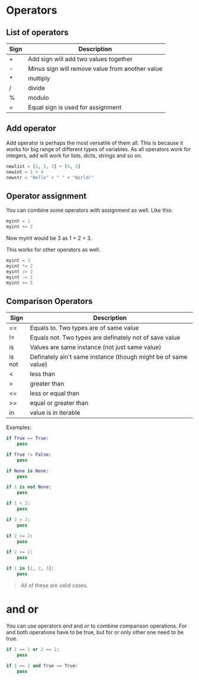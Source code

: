 # Operators

## List of operators
| Sign | Description |
| ---- | ----------- |
| + | Add sign will add two values together |
| - | Minus sign will remove value from another value |
| * | multiply |
| / | divide |
| % | modulo |
| = | Equal sign is used for assignment |


## Add operator
Add operator is perhaps the most versatile of them all. This is because it works for big range of different types of variables.
As all operators work for integers, add will work for lists, dicts, strings and so on.

```python
newlist = [1, 2, 3] + [4, 5]
newint = 1 + 4
newstr = "Hello" + " " + "World!"
```

## Operator assignment
You can combine some operators with assignment as well. Like this:

```python
myint = 1
myint += 2
```
Now myint would be 3 as 1 + 2 = 3.

This works for other operators as well.

```python
myint = 3
myint *= 2
myint /= 2
myint -= 1
myint += 5
```

## Comparison Operators

| Sign | Description |
| ---- | ----------- |
| == | Equals to. Two types are of same value |
| != | Equals not. Two types are definately not of save value |
| is | Values are same instance (not just same value) |
| is not | Definately ain't same instance (though might be of same value) |
| < | less than |
| > | greater than |
| <= | less or equal than |
| >= | equal or greater than |
| in | value is in iterable |

Examples:

```python
if True == True:
    pass

if True != False:
    pass

if None is None:
    pass

if 1 is not None:
    pass

if 1 < 2:
    pass

if 2 > 1:
    pass

if 2 <= 2:
    pass

if 2 >= 1:
    pass

if 1 in [1, 2, 3]:
    pass
```

> All of these are valid cases.

# and or
You can use operators *and* and *or* to combine comparison operations. For and both operations have to be true, but for
or only other one need to be true.

```python
if 1 == 1 or 2 == 1:
    pass

if 1 == 1 and True == True:
    pass
```
